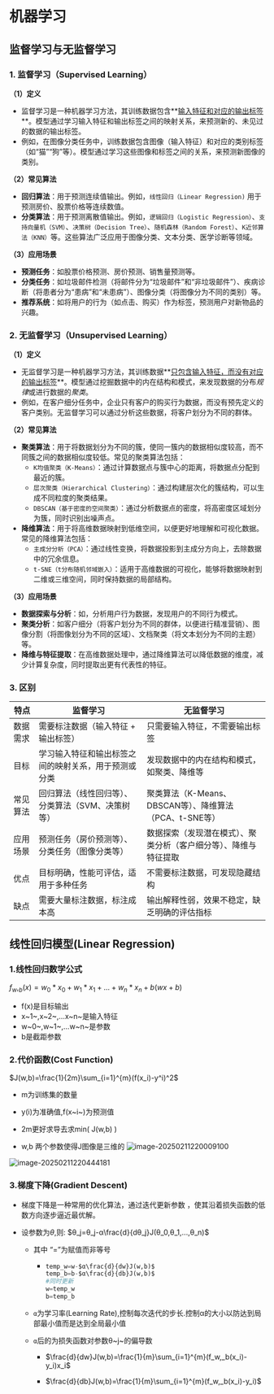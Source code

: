 # 机器学习

## 监督学习与无监督学习

### 1. 监督学习（Supervised Learning）

**（1）定义**

- 监督学习是一种机器学习方法，其训练数据包含**<u>输入特征和对应的输出标签</u>**。模型通过学习输入特征和输出标签之间的映射关系，来预测新的、未见过的数据的输出标签。
- 例如，在图像分类任务中，训练数据包含图像（输入特征）和对应的类别标签（如“猫”“狗”等）。模型通过学习这些图像和标签之间的关系，来预测新图像的类别。

**（2）常见算法**

- **回归算法**：用于预测连续值输出。例如，`线性回归（Linear Regression)` 用于预测房价、股票价格等连续数值。
- **分类算法**：用于预测离散值输出。例如，`逻辑回归（Logistic Regression）`、`支持向量机（SVM）`、`决策树（Decision Tree）`、`随机森林（Random Forest）`、`K近邻算法（KNN）`等。这些算法广泛应用于图像分类、文本分类、医学诊断等领域。

**（3）应用场景**

- **预测任务**：如股票价格预测、房价预测、销售量预测等。
- **分类任务**：如垃圾邮件检测（将邮件分为“垃圾邮件”和“非垃圾邮件”）、疾病诊断（将患者分为“患病”和“未患病”）、图像分类（将图像分为不同的类别）等。
- **推荐系统**：如将用户的行为（如点击、购买）作为标签，预测用户对新物品的兴趣。

### 2. 无监督学习（Unsupervised Learning）

**（1）定义**

- 无监督学习是一种机器学习方法，其训练数据**<u>只包含输入特征，而没有对应的输出标签</u>**。模型通过挖掘数据中的内在结构和模式，来发现数据的分布*规律*或进行数据的*聚类*。
- 例如，在客户细分任务中，企业只有客户的购买行为数据，而没有预先定义的客户类别。无监督学习可以通过分析这些数据，将客户划分为不同的群体。

**（2）常见算法**

- **聚类算法**：用于将数据划分为不同的簇，使同一簇内的数据相似度较高，而不同簇之间的数据相似度较低。常见的聚类算法包括：
  - `K均值聚类（K-Means）`：通过计算数据点与簇中心的距离，将数据点分配到最近的簇。
  - `层次聚类（Hierarchical Clustering）`：通过构建层次化的簇结构，可以生成不同粒度的聚类结果。
  - `DBSCAN（基于密度的空间聚类）`：通过分析数据点的密度，将高密度区域划分为簇，同时识别出噪声点。
- **降维算法**：用于将高维数据映射到低维空间，以便更好地理解和可视化数据。常见的降维算法包括：
  - `主成分分析（PCA）`：通过线性变换，将数据投影到主成分方向上，去除数据中的冗余信息。
  - `t-SNE（t分布随机邻域嵌入）`：适用于高维数据的可视化，能够将数据映射到二维或三维空间，同时保持数据的局部结构。

**（3）应用场景**

- **数据探索与分析**：如，分析用户行为数据，发现用户的不同行为模式。
- **聚类分析**：如客户细分（将客户划分为不同的群体，以便进行精准营销）、图像分割（将图像划分为不同的区域）、文档聚类（将文本划分为不同的主题）等。
- **降维与特征提取**：在高维数据处理中，通过降维算法可以降低数据的维度，减少计算复杂度，同时提取出更有代表性的特征。

### 3. 区别

| 特点     | 监督学习                                             | 无监督学习                                                   |
| -------- | ---------------------------------------------------- | ------------------------------------------------------------ |
| 数据需求 | 需要标注数据（输入特征 + 输出标签）                  | 只需要输入特征，不需要输出标签                               |
| 目标     | 学习输入特征和输出标签之间的映射关系，用于预测或分类 | 发现数据中的内在结构和模式，如聚类、降维等                   |
| 常见算法 | 回归算法（线性回归等）、分类算法（SVM、决策树等）    | 聚类算法（K-Means、DBSCAN等）、降维算法（PCA、t-SNE等）      |
| 应用场景 | 预测任务（房价预测等）、分类任务（图像分类等）       | 数据探索（发现潜在模式）、聚类分析（客户细分等）、降维与特征提取 |
| 优点     | 目标明确，性能可评估，适用于多种任务                 | 不需要标注数据，可发现隐藏结构                               |
| 缺点     | 需要大量标注数据，标注成本高                         | 输出解释性弱，效果不稳定，缺乏明确的评估指标                 |

## 线性回归模型(Linear Regression)

### 1.线性回归数学公式

$f_w,_b(x)=w_0*x_0+w_1*x_1+...+w_n*x_n+b(wx+b)$

- f(x)是目标输出
- x~1~,x~2~,…x~n~是输入特征
- w~0~,w~1~,…w~n~是参数
- b是截距参数

### 2.代价函数(Cost Function)

$J(w,b)=\frac{1}{2m}\sum_{i=1}^{m}(f(x_i)-y^i)^2$

- m为训练集的数量
- y(i)为准确值,f(x~i~)为预测值
- 2m更好求导去求min( J(w,b) )

- w,b 两个参数使得J图像是三维的
![image-20250211220009100](https://typora10213.oss-cn-guangzhou.aliyuncs.com/undefinedimage-20250211220009100.png)

![image-20250211220444181](https://typora10213.oss-cn-guangzhou.aliyuncs.com/undefinedimage-20250211220444181.png)

### 3.梯度下降(Gradient Descent)

- 梯度下降是一种常用的优化算法，通过迭代更新参数 ，使其沿着损失函数的低数方向逐步逼近最优解。

- 设参数为*θ*,则: $θ_j=θ_j-α\frac{d}{dθ_j}J(θ_0,θ_1,...,θ_n)$

  - 其中 “=”为赋值而非等号

    - ```python
      temp_w=w-$α\frac{d}{dw}J(w,b)$
      temp_b=b-$α\frac{d}{db}J(w,b)$
      #同时更新
      w=temp_w
      b=temp_b
      ```

  - `α`为学习率(Learning Rate),控制每次迭代的步长.控制α的大小以防达到局部最小值而是达到全局最小值

  - `α`后的为损失函数对参数θ~j~的偏导数
  
    - $\frac{d}{dw}J(w,b)=\frac{1}{m}\sum_{i=1}^{m}(f_w,_b(x_i)-y_i)x_i$ 
  
    - $\frac{d}{db}J(w,b)=\frac{1}{m}\sum_{i=1}^{m}(f_w,_b(x_i)-y_i)$

